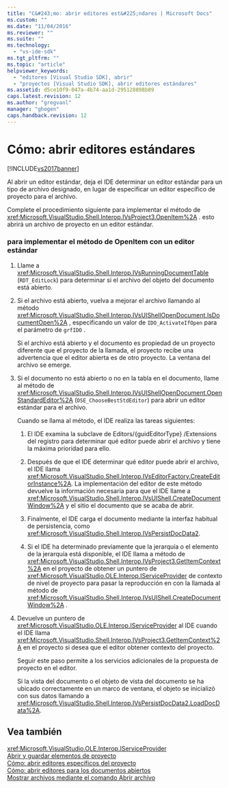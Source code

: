 ```yaml
---
title: "C&#243;mo: abrir editores est&#225;ndares | Microsoft Docs"
ms.custom: ""
ms.date: "11/04/2016"
ms.reviewer: ""
ms.suite: ""
ms.technology: 
  - "vs-ide-sdk"
ms.tgt_pltfrm: ""
ms.topic: "article"
helpviewer_keywords: 
  - "editores [Visual Studio SDK], abrir"
  - "proyectos [Visual Studio SDK], abrir editores estándares"
ms.assetid: d5ce10f9-047a-4b74-aa1d-295128898b89
caps.latest.revision: 12
ms.author: "gregvanl"
manager: "ghogen"
caps.handback.revision: 12
---
```

# C&#243;mo: abrir editores est&#225;ndares
[!INCLUDE[vs2017banner](../code-quality/includes/vs2017banner.md)]

Al abrir un editor estándar, deja el IDE determinar un editor estándar para un tipo de archivo designado, en lugar de especificar un editor específico de proyecto para el archivo.  
  
 Complete el procedimiento siguiente para implementar el método de <xref:Microsoft.VisualStudio.Shell.Interop.IVsProject3.OpenItem%2A> .  esto abrirá un archivo de proyecto en un editor estándar.  
  
### para implementar el método de OpenItem con un editor estándar  
  
1.  Llame a <xref:Microsoft.VisualStudio.Shell.Interop.IVsRunningDocumentTable> \(`RDT_EditLock`\) para determinar si el archivo del objeto del documento está abierto.  
  
2.  Si el archivo está abierto, vuelva a mejorar el archivo llamando al método <xref:Microsoft.VisualStudio.Shell.Interop.IVsUIShellOpenDocument.IsDocumentOpen%2A> , especificando un valor de `IDO_ActivateIfOpen` para el parámetro de `grfIDO` .  
  
     Si el archivo está abierto y el documento es propiedad de un proyecto diferente que el proyecto de la llamada, el proyecto recibe una advertencia que el editor abierta es de otro proyecto.  La ventana del archivo se emerge.  
  
3.  Si el documento no está abierto o no en la tabla en el documento, llame al método de <xref:Microsoft.VisualStudio.Shell.Interop.IVsUIShellOpenDocument.OpenStandardEditor%2A> \(`OSE_ChooseBestStdEditor`\) para abrir un editor estándar para el archivo.  
  
     Cuando se llama al método, el IDE realiza las tareas siguientes:  
  
    1.  El IDE examina la subclave de Editors\/{guidEditorType} \/Extensions del registro para determinar qué editor puede abrir el archivo y tiene la máxima prioridad para ello.  
  
    2.  Después de que el IDE determinar qué editor puede abrir el archivo, el IDE llama <xref:Microsoft.VisualStudio.Shell.Interop.IVsEditorFactory.CreateEditorInstance%2A>.  La implementación del editor de este método devuelve la información necesaria para que el IDE llame a <xref:Microsoft.VisualStudio.Shell.Interop.IVsUIShell.CreateDocumentWindow%2A> y el sitio el documento que se acaba de abrir.  
  
    3.  Finalmente, el IDE carga el documento mediante la interfaz habitual de persistencia, como <xref:Microsoft.VisualStudio.Shell.Interop.IVsPersistDocData2>.  
  
    4.  Si el IDE ha determinado previamente que la jerarquía o el elemento de la jerarquía está disponible, el IDE llama a método de <xref:Microsoft.VisualStudio.Shell.Interop.IVsProject3.GetItemContext%2A> en el proyecto de obtener un puntero de <xref:Microsoft.VisualStudio.OLE.Interop.IServiceProvider> de contexto de nivel de proyecto para pasar la reproducción en con la llamada al método de <xref:Microsoft.VisualStudio.Shell.Interop.IVsUIShell.CreateDocumentWindow%2A> .  
  
4.  Devuelve un puntero de <xref:Microsoft.VisualStudio.OLE.Interop.IServiceProvider> al IDE cuando el IDE llama <xref:Microsoft.VisualStudio.Shell.Interop.IVsProject3.GetItemContext%2A> en el proyecto si desea que el editor obtener contexto del proyecto.  
  
     Seguir este paso permite a los servicios adicionales de la propuesta de proyecto en el editor.  
  
     Si la vista del documento o el objeto de vista del documento se ha ubicado correctamente en un marco de ventana, el objeto se inicializó con sus datos llamando a <xref:Microsoft.VisualStudio.Shell.Interop.IVsPersistDocData2.LoadDocData%2A>.  
  
## Vea también  
 <xref:Microsoft.VisualStudio.OLE.Interop.IServiceProvider>   
 [Abrir y guardar elementos de proyecto](../extensibility/internals/opening-and-saving-project-items.md)   
 [Cómo: abrir editores específicos del proyecto](../extensibility/how-to-open-project-specific-editors.md)   
 [Cómo: abrir editores para los documentos abiertos](../extensibility/how-to-open-editors-for-open-documents.md)   
 [Mostrar archivos mediante el comando Abrir archivo](../extensibility/internals/displaying-files-by-using-the-open-file-command.md)